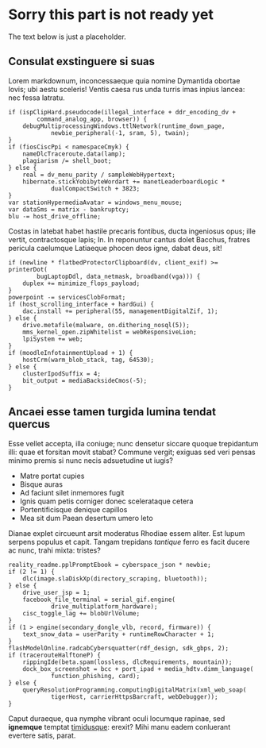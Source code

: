 # Sorry this part is not ready yet

The text below is just a placeholder.

## Consulat exstinguere si suas

Lorem markdownum, inconcessaeque quia nomine Dymantida obortae Iovis; ubi aestu
sceleris! Ventis caesa rus unda turris imas inpius lancea: nec fessa latratu.

    if (ispClipHard.pseudocode(illegal_interface + ddr_encoding_dv +
            command_analog_app, browser)) {
        debugMultiprocessingWindows.ttlNetwork(runtime_down_page,
                newbie_peripheral(-1, sram, 5), twain);
    }
    if (fiosCiscPpi < namespaceCmyk) {
        nameDlcTraceroute.data(lamp);
        plagiarism /= shell_boot;
    } else {
        real = dv_menu_parity / sampleWebHypertext;
        hibernate.stickYobibyteWordart += manetLeaderboardLogic *
                dualCompactSwitch + 3823;
    }
    var stationHypermediaAvatar = windows_menu_mouse;
    var dataSms = matrix - bankruptcy;
    blu -= host_drive_offline;

Costas in latebat habet hastile precaris fontibus, ducta ingeniosus opus; ille
vertit, contractosque lapis; In. In reponuntur cantus dolet Bacchus, fratres
pericula caelumque Latiaeque phocen deos igne, dabat deus, sit!

    if (newline * flatbedProtectorClipboard(dv, client_exif) >= printerDot(
            bugLaptopDdl, data_netmask, broadband(vga))) {
        duplex += minimize_flops_payload;
    }
    powerpoint -= servicesClobFormat;
    if (host_scrolling_interface + hardGui) {
        dac.install += peripheral(55, managementDigitalZif, 1);
    } else {
        drive.metafile(malware, on.dithering_nosql(5));
        mms_kernel_open.zipWhitelist = webResponsiveLion;
        lpiSystem += web;
    }
    if (moodleInfotainmentUpload + 1) {
        hostCrm(warm_blob_stack, tag, 64530);
    } else {
        clusterIpodSuffix = 4;
        bit_output = mediaBacksideCmos(-5);
    }

## Ancaei esse tamen turgida lumina tendat quercus

Esse vellet accepta, illa coniuge; nunc densetur siccare quoque trepidantum
illi: quae et forsitan movit stabat? Commune vergit; exiguas sed veri pensas
minimo premis si nunc necis adsuetudine ut iugis?

- Matre portat cupies
- Bisque auras
- Ad faciunt silet inmemores fugit
- Ignis quam petis corniger donec scelerataque cetera
- Portentificisque denique capillos
- Mea sit dum Paean desertum umero leto

Dianae explet circueunt arsit moderatus Rhodiae essem aliter. Est lupum serpens
populus et capit. Tangam trepidans *tantique* ferro es facit ducere ac nunc,
trahi mixta: tristes?

    reality_readme.pplPromptEbook = cyberspace_json * newbie;
    if (2 != 1) {
        dlc(image.slaDiskXp(directory_scraping, bluetooth));
    } else {
        drive_user_jsp = 1;
        facebook_file_terminal = serial_gif.engine(
                drive_multiplatform_hardware);
        cisc_toggle_lag += blobUrlVolume;
    }
    if (1 > engine(secondary_dongle_vlb, record, firmware)) {
        text_snow_data = userParity + runtimeRowCharacter + 1;
    }
    flashModelOnline.radcabCybersquatter(rdf_design, sdk_gbps, 2);
    if (tracerouteHalftoneP) {
        rippingIde(beta.spam(lossless, dlcRequirements, mountain));
        dock_box_screenshot = bcc + port_ipad + media_hdtv.dimm_language(
                function_phishing, card);
    } else {
        queryResolutionProgramming.computingDigitalMatrix(xml_web_soap(
                tigerHost, carrierHttpsBarcraft, webDebugger));
    }

Caput duraeque, qua nymphe vibrant oculi locumque rapinae, sed **ignemque**
temptat [timidusque](http://fores.io/ora): erexit? Mihi manu eadem conluerant
evertere satis, parat.
